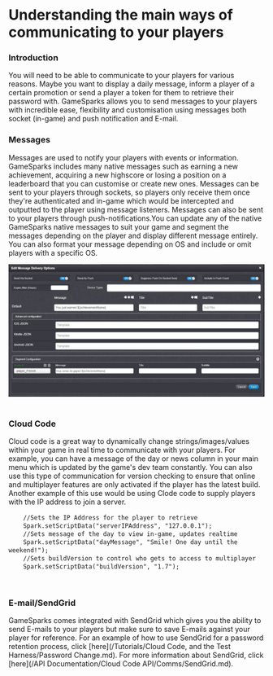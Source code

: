 # Understanding the main ways of communicating to your players

### Introduction

You will need to be able to communicate to your players for various reasons. Maybe you want to display a daily message, inform a player of a certain promotion or send a player a token for them to retrieve their password with. GameSparks allows you to send messages to your players with incredible ease, flexibility and customisation using messages both socket (in-game) and push notification and E-mail.  

### Messages

Messages are used to notify your players with events or information. GameSparks includes many native messages such as earning a new achievement, acquiring a new highscore or losing a position on a leaderboard that you can customise or create new ones. Messages can be sent to your players through sockets, so players only receive them once they're authenticated and in-game which would be intercepted and outputted to the player using message listeners. Messages can also be sent to your players through push-notifications.You can update any of the native GameSparks native messages to suit your game and segment the messages depending on the player and display different message entirely. You can also format your message depending on OS and include or omit players with a specific OS.


![](img/PlayerCom/1.jpg)
 

### Cloud Code

Cloud code is a great way to dynamically change strings/images/values within your game in real time to communicate with your players. For example, you can have a message of the day or news column in your main menu which is updated by the game's dev team constantly. You can also use this type of communication for version checking to ensure that online and multiplayer features are only activated if the player has the latest build. Another example of this use would be using Clode code to supply players with the IP address to join a server.

```
    //Sets the IP Address for the player to retrieve
    Spark.setScriptData("serverIPAddress", "127.0.0.1");
    //Sets message of the day to view in-game, updates realtime
    Spark.setScriptData("dayMessage", "Smile! One day until the weekend!");
    //Sets buildVersion to control who gets to access to multiplayer
    Spark.setScriptData("buildVersion", "1.7");
```

 

### E-mail/SendGrid

GameSparks comes integrated with SendGrid which gives you the ability to send E-mails to your players but make sure to save E-mails against your player for reference. For an example of how to use SendGrid for a password retention process, click [here](/Tutorials/Cloud Code, and the Test Harness/Password Change.md). For more information about SendGrid, click [here](/API Documentation/Cloud Code API/Comms/SendGrid.md).
